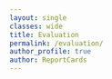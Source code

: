 ```yaml
---
layout: single
classes: wide
title: Evaluation
permalink: /evaluation/
author_profile: true
author: ReportCards
---
```


